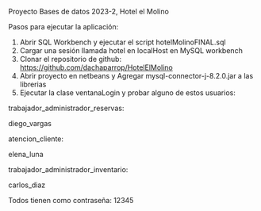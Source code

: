 Proyecto Bases de datos 2023-2, Hotel el Molino

Pasos para ejecutar la aplicación:

1. Abrir SQL Workbench y ejecutar el script hotelMolinoFINAL.sql
2. Cargar una sesión llamada hotel en localHost en MySQL workbench
3. Clonar el repositorio de github: https://github.com/dachaparrop/HotelElMolino
4. Abrir proyecto en netbeans y Agregar mysql-connector-j-8.2.0.jar a las librerias
5. Ejecutar la clase ventanaLogin y probar alguno de estos usuarios:

trabajador_administrador_reservas:

diego_vargas

atencion_cliente:

elena_luna

trabajador_administrador_inventario:

carlos_diaz

Todos tienen como contraseña: 12345
